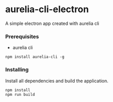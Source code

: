 # aurelia-cli-electron
A simple electron app created with aurelia cli

### Prerequisites

* aurelia cli

```
npm install aurelia-cli -g
```

### Installing

Install all dependencies and build the application.

```
npm install
npm run build
```


